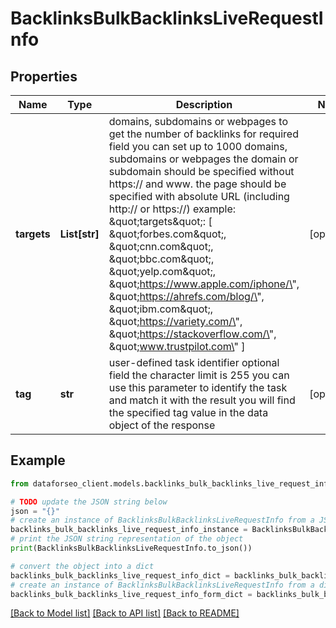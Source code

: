 # BacklinksBulkBacklinksLiveRequestInfo


## Properties

Name | Type | Description | Notes
------------ | ------------- | ------------- | -------------
**targets** | **List[str]** | domains, subdomains or webpages to get the number of backlinks for required field you can set up to 1000 domains, subdomains or webpages the domain or subdomain should be specified without https:// and www. the page should be specified with absolute URL (including http:// or https://) example: \&quot;targets\&quot;: [   \&quot;forbes.com\&quot;,   \&quot;cnn.com\&quot;,   \&quot;bbc.com\&quot;,   \&quot;yelp.com\&quot;,   \&quot;https://www.apple.com/iphone/\&quot;,   \&quot;https://ahrefs.com/blog/\&quot;,   \&quot;ibm.com\&quot;,   \&quot;https://variety.com/\&quot;,   \&quot;https://stackoverflow.com/\&quot;,   \&quot;www.trustpilot.com\&quot; ] | [optional] 
**tag** | **str** | user-defined task identifier optional field the character limit is 255 you can use this parameter to identify the task and match it with the result you will find the specified tag value in the data object of the response | [optional] 

## Example

```python
from dataforseo_client.models.backlinks_bulk_backlinks_live_request_info import BacklinksBulkBacklinksLiveRequestInfo

# TODO update the JSON string below
json = "{}"
# create an instance of BacklinksBulkBacklinksLiveRequestInfo from a JSON string
backlinks_bulk_backlinks_live_request_info_instance = BacklinksBulkBacklinksLiveRequestInfo.from_json(json)
# print the JSON string representation of the object
print(BacklinksBulkBacklinksLiveRequestInfo.to_json())

# convert the object into a dict
backlinks_bulk_backlinks_live_request_info_dict = backlinks_bulk_backlinks_live_request_info_instance.to_dict()
# create an instance of BacklinksBulkBacklinksLiveRequestInfo from a dict
backlinks_bulk_backlinks_live_request_info_form_dict = backlinks_bulk_backlinks_live_request_info.from_dict(backlinks_bulk_backlinks_live_request_info_dict)
```
[[Back to Model list]](../README.md#documentation-for-models) [[Back to API list]](../README.md#documentation-for-api-endpoints) [[Back to README]](../README.md)


